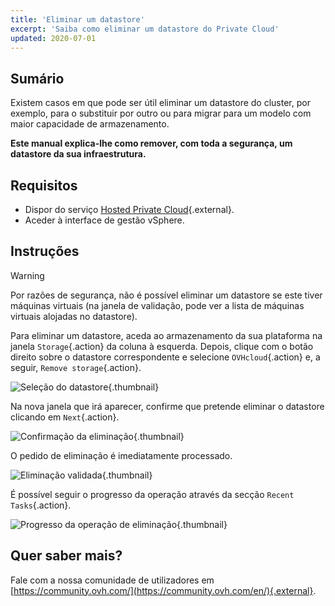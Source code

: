```yaml
---
title: 'Eliminar um datastore'
excerpt: 'Saiba como eliminar um datastore do Private Cloud'
updated: 2020-07-01
---
```


## Sumário

Existem casos em que pode ser útil eliminar um datastore do cluster, por exemplo, para o substituir por outro ou para migrar para um modelo com maior capacidade de armazenamento.

**Este manual explica-lhe como remover, com toda a segurança, um datastore da sua infraestrutura.**

## Requisitos

* Dispor do serviço [Hosted Private Cloud](https://www.ovhcloud.com/pt/enterprise/products/hosted-private-cloud/){.external}.
* Aceder à interface de gestão vSphere.

## Instruções

> [!warning]
>
> Por razões de segurança, não é possível eliminar um datastore se este tiver máquinas virtuais (na janela de validação, pode ver a lista de máquinas virtuais alojadas no datastore).
> 

Para eliminar um datastore, aceda ao armazenamento da sua plataforma na janela `Storage`{.action} da coluna à esquerda. Depois, clique com o botão direito sobre o datastore correspondente e selecione `OVHcloud`{.action} e, a seguir, `Remove storage`{.action}.

![Seleção do datastore](images/removedatastore01.png){.thumbnail}

Na nova janela que irá aparecer, confirme que pretende eliminar o datastore clicando em `Next`{.action}.

![Confirmação da eliminação](images/removedatastore02.png){.thumbnail}

O pedido de eliminação é imediatamente processado.

![Eliminação validada](images/removedatastore03.png){.thumbnail}

É possível seguir o progresso da operação através da secção `Recent Tasks`{.action}.

![Progresso da operação de eliminação](images/removedatastore04.png){.thumbnail}

## Quer saber mais?

Fale com a nossa comunidade de utilizadores em [https://community.ovh.com/](https://community.ovh.com/en/){.external}.
